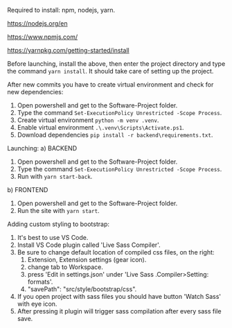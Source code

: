 Required to install: npm, nodejs, yarn.

https://nodejs.org/en

https://www.npmjs.com/

https://yarnpkg.com/getting-started/install

Before launching, install the above, then enter the project directory and type the command `yarn install`. It should take care of setting up the project.

After new commits you have to create virtual environment and check for new dependencies:
1.    Open powershell and get to the Software-Project folder.
2.    Type the command `Set-ExecutionPolicy Unrestricted -Scope Process`.
3.    Create virtual environment `python -m venv .venv`.
4.    Enable virtual environment `.\.venv\Scripts\Activate.ps1`.
5.    Download dependencies `pip install -r backend\requirements.txt`.

Launching:
a) BACKEND

1.    Open powershell and get to the Software-Project folder.
2.    Type the command `Set-ExecutionPolicy Unrestricted -Scope Process`.
3.    Run with `yarn start-back`.

b) FRONTEND
1.    Open powershell and get to the Software-Project folder.
2.    Run the site with `yarn start`.

Adding custom styling to bootstrap:
1. It's best to use VS Code.
2. Install VS Code plugin called 'Live Sass Compiler'.
3. Be sure to change default location of compiled css files, on the right: 
    1. Extension, Extension settings (gear icon).
    2. change tab to Workspace.
    3. press 'Edit in settings.json' under 'Live Sass .Compiler>Setting: formats'.
    4. "savePath": "src/style/bootstrap/css".
4. If you open project with sass files you should have button 'Watch Sass' with eye icon.
5. After pressing it plugin will trigger sass compilation after every sass file save.
